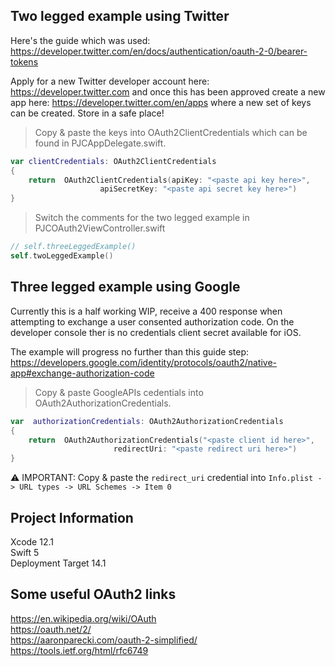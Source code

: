 ## Two legged example using Twitter
Here's the guide which was used: \
https://developer.twitter.com/en/docs/authentication/oauth-2-0/bearer-tokens

Apply for a new Twitter developer account here: https://developer.twitter.com and once this has been approved create a new app here: https://developer.twitter.com/en/apps where a new set of keys can be created. Store in a safe place!

> Copy & paste the keys into OAuth2ClientCredentials which can be found in PJCAppDelegate.swift.
```swift
var clientCredentials: OAuth2ClientCredentials
{
    return  OAuth2ClientCredentials(apiKey: "<paste api key here>",
				    apiSecretKey: "<paste api secret key here>")
}
```
> Switch the comments for the two legged example in PJCOAuth2ViewController.swift
```swift		   
// self.threeLeggedExample()
self.twoLeggedExample()
```
## Three legged example using Google 
Currently this is a half working WIP,  receive a 400 response when attempting to exchange a user consented authorization code. On the developer console ther is no credentials client secret available for iOS.

The example will progress no further than this guide step: \
https://developers.google.com/identity/protocols/oauth2/native-app#exchange-authorization-code
> Copy & paste GoogleAPIs cedentials into OAuth2AuthorizationCredentials.
```swift
var  authorizationCredentials: OAuth2AuthorizationCredentials
{
    return  OAuth2AuthorizationCredentials("<paste client id here>",
					   redirectUri: "<paste redirect uri here>")
}
```
 :warning: IMPORTANT: Copy & paste the ``redirect_uri`` credential into ``Info.plist -> URL types -> URL Schemes -> Item 0``
## Project Information
Xcode 12.1 \
Swift 5 \
Deployment Target 14.1

## Some useful OAuth2 links
https://en.wikipedia.org/wiki/OAuth \
https://oauth.net/2/ \
https://aaronparecki.com/oauth-2-simplified/ \
https://tools.ietf.org/html/rfc6749
